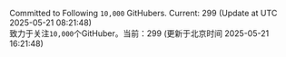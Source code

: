 Committed to Following `10,000` GitHubers. Current: <!-- FOLLOWING_COUNT -->299<!-- FOLLOWING_COUNT --> (Update at UTC <!-- LAST_UPDATED -->2025-05-21 08:21:48<!-- LAST_UPDATED -->)<br>
致力于关注`10,000`个GitHuber。当前：<!-- FOLLOWING_COUNT -->299<!-- FOLLOWING_COUNT --> (更新于北京时间 <!-- LAST_UPDATED_CST -->2025-05-21 16:21:48<!-- LAST_UPDATED_CST -->)
